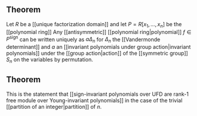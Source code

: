 ## Theorem
Let $R$ be a [[unique factorization domain]] and let $P = R[x_1,\dots,x_n]$ be the [[polynomial ring]] Any [[antisymmetric]] [[polynomial ring|polynomial]] $f\in P^{\text{sign}}$ can be written uniquely as $a\Delta_n$ for $\Delta_n$ the [[Vandermonde determinant]] and $a$ an [[invariant polynomials under group action|invariant polynomials]] under the [[group action|action]] of the [[symmetric group]] $S_n$ on the variables by permutation.
## Theorem
This is the statement that [[sign-invariant polynomials over UFD are rank-1 free module over Young-invariant polynomials]] in the case of the trivial [[partition of an integer|partition]] of $n$.